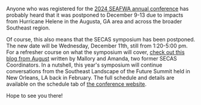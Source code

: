 Anyone who was registered for the [2024 SEAFWA annual conference](https://seafwa.org/conference/2024) has probably heard that it was postponed to December 9-13 due to impacts from Hurricane Helene in the Augusta, GA area and across the broader Southeast region.

Of course, this also means that the SECAS symposium has been postponed. The new date will be Wednesday, December 11th, still from 1:20-5:00 pm. For a refresher course on what the symposium will cover, [check out this blog from August](https://secassoutheast.org/2024/08/23/SECAS-Symposium-Building-the-Southeast-Landscape-of-the-Future-Together.html) written by Mallory and Amanda, two former SECAS Coordinators. In a nutshell, this year's symposium will continue conversations from the Southeast Landscape of the Future Summit held in New Orleans, LA back in February. The full schedule and details are available on the schedule tab of [the conference website](https://seafwa.org/conference/2024).

Hope to see you there!

